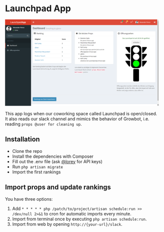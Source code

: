 # Launchpad App
![The Launchpad App in action](.github/preview.png)

This app logs when our coworking space called Launchpad is open/closed. It also reads our slack channel and mimics the behavior of Growbot, i.e. reading `props @user for cleaning up`.

## Installation

* Clone the repo
* Install the dependencies with Composer
* Fill out the .env file (ask [@lorey](https://github.com/lorey) for API keys)
* Run `php artisan migrate`
* Import the first rankings

## Import props and update rankings
You have three options:

1. Add `* * * * * php /patch/to/project/artisan schedule:run >> /dev/null 2>&1` to cron for automatic imports every minute.
2. Import from terminal once by executing `php artisan schedule:run`.
3. Import from web by opening `http://{your-url}/slack`.